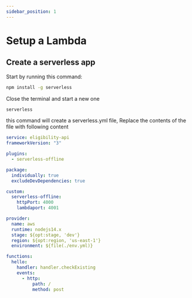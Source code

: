 ```yaml
---
sidebar_position: 1
---
```


# Setup a Lambda

## Create a serverless app

Start by running this command:

```bash title="install serverless cli globally"
npm install -g serverless
```

Close the terminal and start a new one

```bash title="initialize serverless template"
serverless
```

this command will create a serverless.yml file,
Replace the contents of the file with following content

```yml title="serverless.yml"
service: eligibility-api
frameworkVersion: "3"

plugins:
  - serverless-offline

package:
  individually: true
  excludeDevDependencies: true

custom:
  serverless-offline:
    httpPort: 4000
    lambdaport: 4001

provider:
  name: aws
  runtime: nodejs14.x
  stage: ${opt:stage, 'dev'}
  region: ${opt:region, 'us-east-1'}
  environment: ${file(./env.yml)}

functions:
  hello:
    handler: handler.checkExisting
    events:
      - http:
          path: /
          method: post
```
